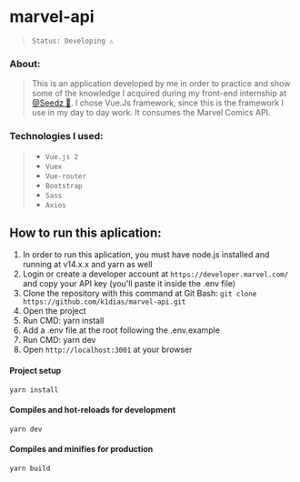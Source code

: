 # marvel-api

> `Status: Developing ⚠️`

### About: 

> This is an application developed by me in order to practice and show some of the knowledge I acquired during my front-end internship at [@Seedz 🌱](https://www.seedz.ag/).
I chose Vue.Js framework, since this is the framework I use in my day to day work. It consumes the Marvel Comics API.

### Technologies I used: 

> - `Vue.js 2` 
> - `Vuex`
> - `Vue-router`
> - `Bootstrap`
> - `Sass`
> - `Axios`

## How to run this aplication: 

1) In order to run this aplication, you must have node.js installed and running at v14.x.x and yarn as well
2) Login or create a developer account at `https://developer.marvel.com/` and copy your API key (you'll paste it inside the .env file)
3) Clone the repository with this command at Git Bash: `git clone https://github.com/k1dias/marvel-api.git`
4) Open the project
5) Run CMD: yarn install
6) Add a .env file at the root following the .env.example
7) Run CMD: yarn dev
8) Open `http://localhost:3001` at your browser


#### Project setup
`yarn install`

#### Compiles and hot-reloads for development
`yarn dev`

#### Compiles and minifies for production
`yarn build`
